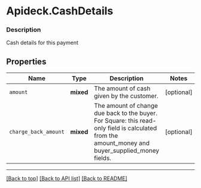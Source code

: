 # Apideck.CashDetails

### Description

Cash details for this payment

## Properties
Name | Type | Description | Notes
------------ | ------------- | ------------- | -------------
`amount` | **mixed** | The amount of cash given by the customer. | [optional] 
`charge_back_amount` | **mixed** | The amount of change due back to the buyer. For Square: this read-only field is calculated from the amount_money and buyer_supplied_money fields. | [optional] 





---

[[Back to top]](#) [[Back to API list]](../../../../README.md#documentation-for-api-endpoints) [[Back to README]](../../../../README.md)


